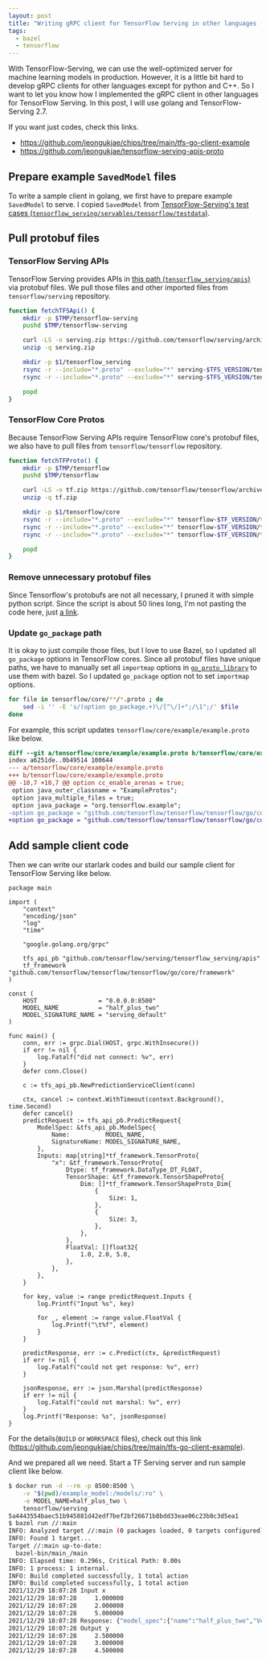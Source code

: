 ```yaml
---
layout: post
title: "Writing gRPC client for TensorFlow Serving in other languages (golang)"
tags:
  - bazel
  - tensorflow
---
```


With TensorFlow-Serving, we can use the well-optimized server for machine learning models in production. However, it is a little bit hard to develop gRPC clients for other languages except for python and C++. So I want to let you know how I implemented the gRPC client in other languages for TensorFlow Serving. In this post, I will use golang and TensorFlow-Serving 2.7.

If you want just codes, check this links.

* <https://github.com/jeongukjae/chips/tree/main/tfs-go-client-example>
* <https://github.com/jeongukjae/tensorflow-serving-apis-proto>

## Prepare example `SavedModel` files

To write a sample client in golang, we first have to prepare example `SavedModel` to serve. I copied `SavedModel` from [TensorFlow-Serving's test cases (`tensorflow_serving/servables/tensorflow/testdata`)](https://github.com/tensorflow/serving/tree/master/tensorflow_serving/servables/tensorflow/testdata).

## Pull protobuf files

### TensorFlow Serving APIs

TensorFlow Serving provides APIs in [this path (`tensorflow_serving/apis`)](https://github.com/tensorflow/serving/tree/master/tensorflow_serving/apis) via protobuf files. We pull those files and other imported files from `tensorflow/serving` repository.

```sh
function fetchTFSApi() {
    mkdir -p $TMP/tensorflow-serving
    pushd $TMP/tensorflow-serving

    curl -LS -o serving.zip https://github.com/tensorflow/serving/archive/$TFS_VERSION.zip
    unzip -q serving.zip

    mkdir -p $1/tensorflow_serving
    rsync -r --include="*.proto" --exclude="*" serving-$TFS_VERSION/tensorflow_serving/apis/ $1/tensorflow_serving/apis/
    rsync -r --include="*.proto" --exclude="*" serving-$TFS_VERSION/tensorflow_serving/config/ $1/tensorflow_serving/config/

    popd
}
```

### TensorFlow Core Protos

Because TensorFlow Serving APIs require TensorFlow core's protobuf files, we also have to pull files from `tensorflow/tensorflow` repository.

```sh
function fetchTFProto() {
    mkdir -p $TMP/tensorflow
    pushd $TMP/tensorflow

    curl -LS -o tf.zip https://github.com/tensorflow/tensorflow/archive/v$TF_VERSION.zip
    unzip -q tf.zip

    mkdir -p $1/tensorflow/core
    rsync -r --include="*.proto" --exclude="*" tensorflow-$TF_VERSION/tensorflow/core/framework/ $1/tensorflow/core/framework/
    rsync -r --include="*.proto" --exclude="*" tensorflow-$TF_VERSION/tensorflow/core/example/ $1/tensorflow/core/example/
    rsync -r --include="*.proto" --exclude="*" tensorflow-$TF_VERSION/tensorflow/core/protobuf/ $1/tensorflow/core/protobuf/

    popd
}
```

### Remove unnecessary protobuf files

Since Tensorflow's protobufs are not all necessary, I pruned it with simple python script. Since the script is about 50 lines long, I'm not pasting the code here, just [a link](https://github.com/jeongukjae/tensorflow-serving-apis-proto/blob/main/prune_protos.py).

### Update `go_package` path

It is okay to just compile those files, but I love to use Bazel, so I updated all `go_package` options in TensorFlow cores. Since all protobuf files have unique paths, we have to manually set all `importmap` options in [`go_proto_library`](https://github.com/bazelbuild/rules_go/blob/master/proto/core.rst#go_proto_library) to use them with bazel. So I updated `go_package` option not to set `importmap` options.

```sh
for file in tensorflow/core/**/*.proto ; do
    sed -i '' -E 's/(option go_package.+)\/[^\/]+";/\1";/' $file
done
```

For example, this script updates `tensorflow/core/example/example.proto` like below.

```diff
diff --git a/tensorflow/core/example/example.proto b/tensorflow/core/example/example.proto
index a6251de..0b49514 100644
--- a/tensorflow/core/example/example.proto
+++ b/tensorflow/core/example/example.proto
@@ -10,7 +10,7 @@ option cc_enable_arenas = true;
 option java_outer_classname = "ExampleProtos";
 option java_multiple_files = true;
 option java_package = "org.tensorflow.example";
-option go_package = "github.com/tensorflow/tensorflow/tensorflow/go/core/example/example_protos_go_proto";
+option go_package = "github.com/tensorflow/tensorflow/tensorflow/go/core/example";
```

## Add sample client code

Then we can write our starlark codes and build our sample client for TensorFlow Serving like below.

```golang
package main

import (
    "context"
    "encoding/json"
    "log"
    "time"

    "google.golang.org/grpc"

    tfs_api_pb "github.com/tensorflow/serving/tensorflow_serving/apis"
    tf_framework "github.com/tensorflow/tensorflow/tensorflow/go/core/framework"
)

const (
    HOST                 = "0.0.0.0:8500"
    MODEL_NAME           = "half_plus_two"
    MODEL_SIGNATURE_NAME = "serving_default"
)

func main() {
    conn, err := grpc.Dial(HOST, grpc.WithInsecure())
    if err != nil {
        log.Fatalf("did not connect: %v", err)
    }
    defer conn.Close()

    c := tfs_api_pb.NewPredictionServiceClient(conn)

    ctx, cancel := context.WithTimeout(context.Background(), time.Second)
    defer cancel()
    predictRequest := tfs_api_pb.PredictRequest{
        ModelSpec: &tfs_api_pb.ModelSpec{
            Name:          MODEL_NAME,
            SignatureName: MODEL_SIGNATURE_NAME,
        },
        Inputs: map[string]*tf_framework.TensorProto{
            "x": &tf_framework.TensorProto{
                Dtype: tf_framework.DataType_DT_FLOAT,
                TensorShape: &tf_framework.TensorShapeProto{
                    Dim: []*tf_framework.TensorShapeProto_Dim{
                        {
                            Size: 1,
                        },
                        {
                            Size: 3,
                        },
                    },
                },
                FloatVal: []float32{
                    1.0, 2.0, 5.0,
                },
            },
        },
    }

    for key, value := range predictRequest.Inputs {
        log.Printf("Input %s", key)

        for _, element := range value.FloatVal {
            log.Printf("\t%f", element)
        }
    }

    predictResponse, err := c.Predict(ctx, &predictRequest)
    if err != nil {
        log.Fatalf("could not get response: %v", err)
    }

    jsonResponse, err := json.Marshal(predictResponse)
    if err != nil {
        log.Fatalf("could not marshal: %v", err)
    }
    log.Printf("Response: %s", jsonResponse)
}
```

For the details(`BUILD` or `WORKSPACE` files), check out this link (<https://github.com/jeongukjae/chips/tree/main/tfs-go-client-example>).

And we prepared all we need. Start a TF Serving server and run sample client like below.

```sh
$ docker run -d --rm -p 8500:8500 \
    -v "$(pwd)/example_model:/models/:ro" \
    -e MODEL_NAME=half_plus_two \
    tensorflow/serving
5a4443554baec51b945881d42edf7bef2bf26671b8bdd33eae06c23b0c3d5ea1
$ bazel run //:main
INFO: Analyzed target //:main (0 packages loaded, 0 targets configured).
INFO: Found 1 target...
Target //:main up-to-date:
  bazel-bin/main_/main
INFO: Elapsed time: 0.296s, Critical Path: 0.00s
INFO: 1 process: 1 internal.
INFO: Build completed successfully, 1 total action
INFO: Build completed successfully, 1 total action
2021/12/29 18:07:28 Input x
2021/12/29 18:07:28     1.000000
2021/12/29 18:07:28     2.000000
2021/12/29 18:07:28     5.000000
2021/12/29 18:07:28 Response: {"model_spec":{"name":"half_plus_two","VersionChoice":{"Version":{"value":123}},"signature_name":"serving_default"},"outputs":{"y":{"dtype":1,"tensor_shape":{"dim":[{"size":1},{"size":3}]},"float_val":[2.5,3,4.5]}}}
2021/12/29 18:07:28 Output y
2021/12/29 18:07:28     2.500000
2021/12/29 18:07:28     3.000000
2021/12/29 18:07:28     4.500000
```
